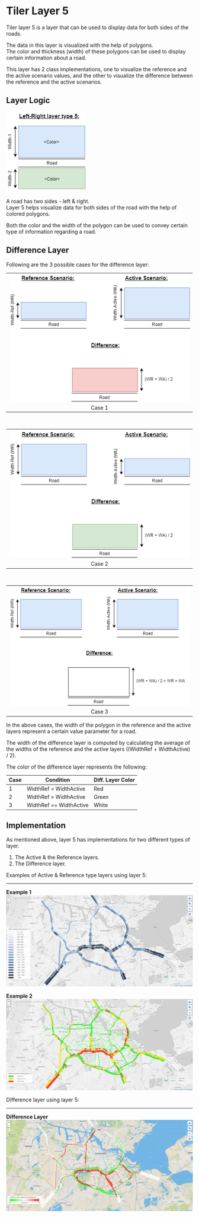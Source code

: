 # Tiler Layer 5

Tiler layer 5 is a layer that can be used to display data for both sides of the roads.

The data in this layer is visualized with the help of polygons.  
The color and thickness (width) of these polygons can be used to display certain information about a road.

This layer has 2 class implementations, one to visualize the reference and the active scenario values, and the other to visualize the difference between the reference and the active scenarios.

## Layer Logic

![ActiveLayer](./images/Layer5.png)

A road has two sides - left & right.  
Layer 5 helps visualize data for both sides of the road with the help of colored polygons.

Both the color and the width of the polygon can be used to convey certain type of information regarding a road.

## Difference Layer

Following are the 3 possible cases for the difference layer:

<table class="temperatureViewStates">
<tr><td><img src="images/Layer5_RefActiveDiff1.png" alt="Case1"/></td></tr>
<tr align="center"><td>Case 1</td></tr>
</table>

<br/>

<table class="temperatureViewStates">
<tr><td><img src="images/Layer5_RefActiveDiff2.png" alt="Case1"/></td></tr>
<tr align="center"><td>Case 2</td></tr>
</table>

<br/>

<table class="temperatureViewStates">
<tr><td><img src="images/Layer5_RefActiveDiff3.png" alt="Case1"/></td></tr>
<tr align="center"><td>Case 3</td></tr>
</table>

In the above cases, the width of the polygon in the reference and the active layers represent a certain value parameter for a road.

The width of the difference layer is computed by calculating the average of the widths of the reference and the active layers ((WidthRef + WidthActive) / 2).

The color of the difference layer represents the following:

|Case|Condition|Diff. Layer Color|
|---|---|---|
|1|WidthRef < WidthActive|Red|
|2|WidthRef > WidthActive|Green|
|3|WidthRef == WidthActive|White|

## Implementation

As mentioned above, layer 5 has implementations for two different types of layer.  
1. The Active & the Reference layers.  
2. The Difference layer.

Examples of Active & Reference type layers using layer 5:

---

**Example 1**
![ActiveLayer](./images/Layer51_ActiveLayer.PNG)

**Example 2**
![ActiveLayer](./images/Layer52_ActiveLayer.PNG)


Difference layer using layer 5:

---

**Difference Layer**
![ActiveLayer](./images/Layer5_DiffLayer.PNG)

